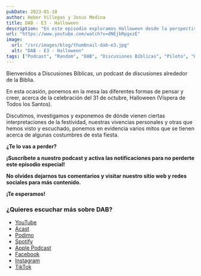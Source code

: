 ```yaml
---
pubDate: 2023-01-10
author: Heber Villegas y Jesus Medina
title: DAB - E3 - Halloween
description: "En este episodio exploramos Halloween desde la perspectiva bíblica, desmitificando tradiciones y compartiendo vivencias personales sobre la Víspera de Todos los Santos."
url: "https://www.youtube.com/watch?v=dNEjbRpgxzE"
image:
  url: "/src/images/blog/thumbnail-dab-e3.jpg"
  alt: "DAB - E3 - Halloween"
tags: ["Podcast", "Random", "DAB", "Discusiones Bíblicas", "Piloto", "Halloween", "Víspera de Todos los Santos"]
---
```


Bienvenidos a Discusiones Bíblicas, un podcast de discusiones alrededor de la Biblia.

En esta ocasión, ponemos en la mesa las diferentes formas de pensar y creer, acerca de la celebración del 31 de octubre, Halloween (Víspera de Todos los Santos).

Discutimos, investigamos y exponemos de dónde vienen ciertas interpretaciones de la festividad, nuestras vivencias personales y otras que hemos visto y escuchado, ponemos en evidencia varios mitos que se tienen acerca de algunas costumbres de esta fiesta.

**¿Te lo vas a perder?**

**¡Suscríbete a nuestro podcast y activa las notificaciones para no perderte este episodio especial!**

**No olvides dejarnos tus comentarios y visitar nuestro sitio web y redes sociales para más contenido.**

**¡Te esperamos!**

### **¿Quieres escuchar más sobre DAB?**

- [YouTube](https://www.youtube.com/@discusionesbiblicas)
- [Acast](https://shows.acast.com/discusionesbiblicas)
- [Podimo](https://share.podimo.com/podcast/ef93b5a2-8bd4-4105-abe3-3c1cffa718b7?creatorId=e12b0f6c-3337-4ab7-abd1-5647481bc9fb&key=GePw0UCkvjln&source=ln&from=studio)
- [Spotify](https://open.spotify.com/show/6YUuB3dgq7vaLK6YVXvs7Q)
- [Apple Podcast](https://podcasts.apple.com/mx/podcast/discusiones-biblicas/id1645841221)
- [Facebook](https://www.facebook.com/discusionesbiblicas)
- [Instagram](https://www.instagram.com/discusionesbiblicas/)
- [TikTok](https://www.tiktok.com/@discusionesbiblicas)
